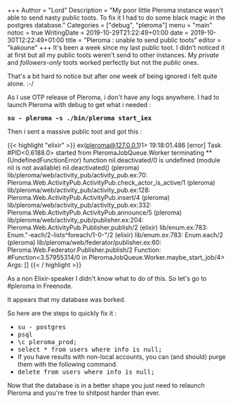 +++
Author = "Lord"
Description = "My poor little Pleroma instance wasn't able to send nasty public toots. To fix it I had to do some black magic in the postgres database."
Categories = ["debug", "pleroma"]
menu = "main"
notoc = true
WritingDate = 2019-10-29T21:22:49+01:00
date = 2019-10-30T12:22:49+01:00
title = "Pleroma : unable to send public toots"
editor = "kakoune"
+++
It's been a week since my last public toot.
I didn't noticed it at first but all my public toots weren't send to other instances.
My *private* and *followers-only* toots worked perfectly but not the *public* ones.

That's a bit hard to notice but after one week of being ignored i felt quite alone. :-/

As I use OTP release of Pleroma, i don't have any logs anywhere.
I had to launch Pleroma with debug to get what i needed :

**<samp>su - pleroma -s ./bin/pleroma start_iex</samp>**

Then i sent a massive public toot and got this :

{{< highlight "elixir" >}}
ex(pleroma@127.0.0.1)1> 19:18:01.486 [error] Task #PID<0.6188.0> started from PleromaJobQueue.Worker terminating
** (UndefinedFunctionError) function nil.deactivated/0 is undefined (module nil is not available)
     nil.deactivated()
     (pleroma) lib/pleroma/web/activity_pub/activity_pub.ex:70: Pleroma.Web.ActivityPub.ActivityPub.check_actor_is_active/1
     (pleroma) lib/pleroma/web/activity_pub/activity_pub.ex:128: Pleroma.Web.ActivityPub.ActivityPub.insert/4
     (pleroma) lib/pleroma/web/activity_pub/activity_pub.ex:332: Pleroma.Web.ActivityPub.ActivityPub.announce/5
     (pleroma) lib/pleroma/web/activity_pub/publisher.ex:204: Pleroma.Web.ActivityPub.Publisher.publish/2
     (elixir) lib/enum.ex:783: Enum."-each/2-lists^foreach/1-0-"/2
     (elixir) lib/enum.ex:783: Enum.each/2
     (pleroma) lib/pleroma/web/federator/publisher.ex:60: Pleroma.Web.Federator.Publisher.publish/2
Function: #Function<3.57955314/0 in PleromaJobQueue.Worker.maybe_start_job/4>
     Args: []
{{< / highlight >}}

As a non Elixir-speaker I didn't know what to do of this.
So let's go to #pleroma in Freenode.

It appears that my database was borked.

So here are the steps to quickly fix it :

  - <samp>su - postgres</samp>
  - <samp>psql</samp>
  - <samp>\c pleroma_prod;</samp>
  - <samp>select * from users where info is null;</samp>
  - If you have results with non-local accounts, you can (and should) purge them with the following command.
  - <samp>delete from users where info is null;</samp>

Now that the database is in a better shape you just need to relaunch Pleroma and you're free to shitpost harder than ever.
